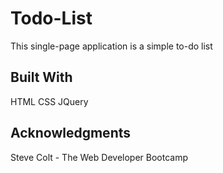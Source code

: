 # Todo-List
This single-page application is a simple to-do list 

## Built With
HTML
CSS
JQuery

## Acknowledgments
Steve Colt - The Web Developer Bootcamp
